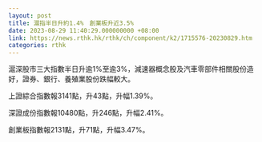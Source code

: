 ```yaml
---
layout: post
title: 滬指半日升約1.4%　創業板升近3.5%
date: 2023-08-29 11:40:29.000000000 +08:00
link: https://news.rthk.hk/rthk/ch/component/k2/1715576-20230829.htm
categories: rthk
---
```


滬深股市三大指數半日升逾1%至逾3%，減速器概念股及汽車零部件相關股份造好，證券、銀行、養殖業股份跌幅較大。

上證綜合指數報3141點，升43點，升幅1.39%。

深證成份指數報10480點，升246點，升幅2.41%。

創業板指數報2131點，升71點，升幅3.47%。
